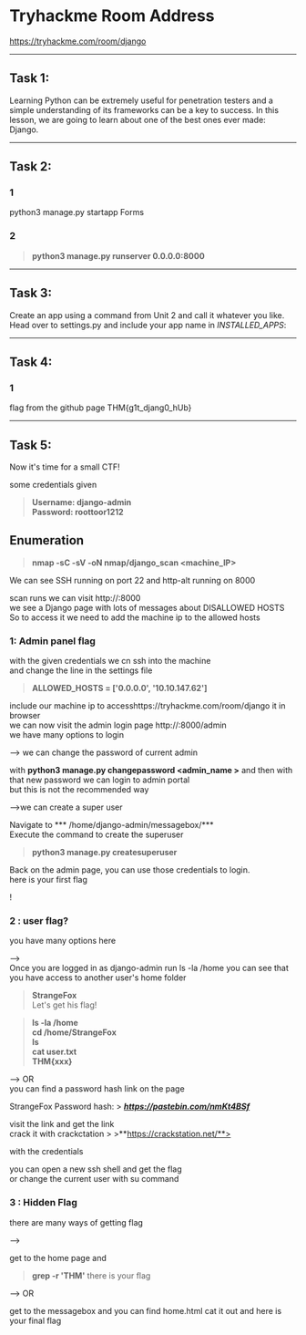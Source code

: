 # Tryhackme Room Address

https://tryhackme.com/room/django

-----------

## Task 1:

Learning Python can be extremely useful for penetration testers and a simple understanding of its frameworks can be a key to success. In this lesson, we are going to learn about one of the best ones ever made: Django. 

-----------

## Task 2:

### 1
python3 manage.py startapp Forms

### 2
> **python3 manage.py runserver 0.0.0.0:8000**

-----------

## Task 3:

Create an app using a command from Unit 2 and call it whatever you like. 
Head over to settings.py and include your app name in *INSTALLED_APPS*:

-----------

## Task 4:

### 1
flag from the github page
THM{g1t_djang0_hUb}

-----------

## Task 5:

Now it's time for a small CTF!

some credentials given

> **Username: django-admin  
> Password: roottoor1212**

## Enumeration

> **nmap -sC -sV -oN nmap/django_scan <machine_IP>**

We can see SSH running on port 22
and http-alt running on 8000

scan runs we can visit http://<Machine IP>:8000    
we see a Django page with lots of messages about DISALLOWED HOSTS  
So to access it we need to add the machine ip to the allowed hosts  

### 1: Admin panel flag

with the given credentials we cn ssh into the machine  
and change the line in the settings file   

> **ALLOWED_HOSTS = ['0.0.0.0', '10.10.147.62']**  

include our machine ip to accesshttps://tryhackme.com/room/django it in browser  
we can now visit the admin login page   http://<machine IP>:8000/admin  
we have many options to login  

--> we can change the password of current admin

with  **python3 manage.py changepassword <admin_name >**
and then with that new password we can login to admin portal  
but this is not the recommended way


-->we can create a super user

Navigate to  *** /home/django-admin/messagebox/***  
Execute the command to create the superuser   
> **python3 manage.py createsuperuser**   

Back on the admin page, you can use those credentials to login.  
here is your first flag  

!
### 2 : user flag?

you have many options here 

-->   
Once you are logged in as django-admin
run ls -la /home you can see that you have access to another user's home folder  
 > **StrangeFox**     
 Let's get his flag!


> **ls -la /home  
> cd /home/StrangeFox  
> ls    
> cat user.txt  
> THM{xxx}**  

--> OR  
you can find a password hash link on the page

StrangeFox         Password hash:   > ***https://pastebin.com/nmKt4BSf***  

visit the link and get the link   
crack it with crackctation   > >**https://crackstation.net/**>  

with the credentials   

you can open a new ssh shell and get the flag   
or change the current user with su command  


### 3 : Hidden Flag

there are many ways of getting flag

-->  

get to the home page and   

> **grep -r 'THM'**
there is your flag  

-->  OR  

get to the messagebox and you can find home.html
cat it out and here is your final flag
